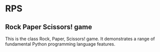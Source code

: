 # RPS

## Rock Paper Scissors! game

This is the class Rock, Paper, Scissors! game.  It demonstrates a range of fundamental Python programming language features.
